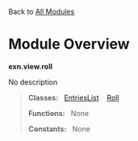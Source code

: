 Back to [All Modules](https://pyrustic.github.com/blob/master/docs/modules/README.md#readme)

# Module Overview

**exn.view.roll**
 
No description

> **Classes:** &nbsp; [EntriesList](https://pyrustic.github.com/blob/master/docs/modules/content/exn.view.roll/content/classes/EntriesList.md#class-entrieslist) &nbsp;&nbsp; [Roll](https://pyrustic.github.com/blob/master/docs/modules/content/exn.view.roll/content/classes/Roll.md#class-roll)
>
> **Functions:** &nbsp; None
>
> **Constants:** &nbsp; None
